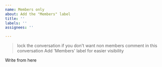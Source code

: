 ```yaml
---
name: Members only
about: Add the "Members" label
title: ''
labels: ''
assignees: ''

---
```


> lock the conversation if you don't want non members comment in this conversation
Add 'Members' label for easier visibility

Write from here
